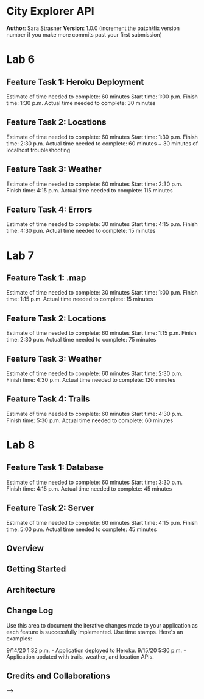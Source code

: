 # City Explorer API

**Author**: Sara Strasner
**Version**: 1.0.0 (increment the patch/fix version number if you make more commits past your first submission)

# Lab 6
## Feature Task 1: Heroku Deployment
Estimate of time needed to complete: 60 minutes
Start time: 1:00 p.m.
Finish time: 1:30 p.m.
Actual time needed to complete: 30 minutes

## Feature Task 2: Locations
Estimate of time needed to complete: 60 minutes
Start time: 1:30 p.m.
Finish time: 2:30 p.m.
Actual time needed to complete: 60 minutes + 30 minutes of localhost troubleshooting

## Feature Task 3: Weather
Estimate of time needed to complete: 60 minutes
Start time: 2:30 p.m.
Finish time: 4:15 p.m.
Actual time needed to complete: 115 minutes

## Feature Task 4: Errors
Estimate of time needed to complete: 30 minutes
Start time: 4:15 p.m.
Finish time: 4:30 p.m.
Actual time needed to complete: 15 minutes

# Lab 7
## Feature Task 1: .map 
Estimate of time needed to complete: 30 minutes
Start time: 1:00 p.m.
Finish time: 1:15 p.m.
Actual time needed to complete: 15 minutes

## Feature Task 2: Locations 
Estimate of time needed to complete: 60 minutes
Start time: 1:15 p.m.
Finish time: 2:30 p.m.
Actual time needed to complete: 75 minutes

## Feature Task 3: Weather 
Estimate of time needed to complete: 60 minutes
Start time: 2:30 p.m.
Finish time: 4:30 p.m.
Actual time needed to complete: 120 minutes

## Feature Task 4: Trails 
Estimate of time needed to complete: 60 minutes
Start time: 4:30 p.m.
Finish time: 5:30 p.m.
Actual time needed to complete: 60 minutes

# Lab 8
## Feature Task 1: Database 
Estimate of time needed to complete: 60 minutes
Start time: 3:30 p.m.
Finish time: 4:15 p.m.
Actual time needed to complete: 45 minutes

## Feature Task 2: Server 
Estimate of time needed to complete: 60 minutes
Start time: 4:15 p.m.
Finish time: 5:00 p.m.
Actual time needed to complete: 45 minutes

## Overview
<!-- Provide a high level overview of what this application is and why you are building it, beyond the fact that it's an assignment for this class. (i.e. What's your problem domain?) -->

## Getting Started
<!-- What are the steps that a user must take in order to build this app on their own machine and get it running? -->

## Architecture
<!-- Provide a detailed description of the application design. What technologies (languages, libraries, etc) you're using, and any other relevant design information. -->

## Change Log
Use this area to document the iterative changes made to your application as each feature is successfully implemented. Use time stamps. Here's an examples:

9/14/20 1:32 p.m. - Application deployed to Heroku. 
9/15/20 5:30 p.m. - Application updated with trails, weather, and location APIs.


## Credits and Collaborations
<!-- Give credit (and a link) to other people or resources that helped you build this application. -->
-->